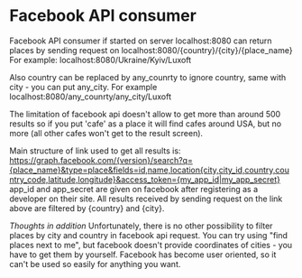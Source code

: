 # Facebook API consumer
Facebook API consumer if started on server localhost:8080 can return places by sending request on localhost:8080/{country}/{city}/{place_name}
For example: localhost:8080/Ukraine/Kyiv/Luxoft

Also country can be replaced by any_counrty to ignore country, same with city - you can put any_city.
For example localhost:8080/any_counrty/any_city/Luxoft

The limitation of facebook api doesn't allow to get more than around 500 results so if you put 'cafe' as a place it will find cafes around USA, but no more (all other cafes won't get to the result screen).

Main structure of link used to get all results is:
https://graph.facebook.com/{version}/search?q={place_name}&type=place&fields=id,name,location{city,city_id,country,country_code,latitude,longitude}&access_token={my_app_id|my_app_secret}
app_id and app_secret are given on facebook after registering as a developer on their site.
All results received by sending request on the link above are filtered by {country} and {city}. 

*Thoughts in addition*
Unfortunately, there is no other possibility to filter places by city and country in facebook api request. You can try using "find places next to me", but facebook doesn't provide coordinates of cities - you have to get them by yourself. Facebook has become user oriented, so it can't be used so easily for anything you want.
